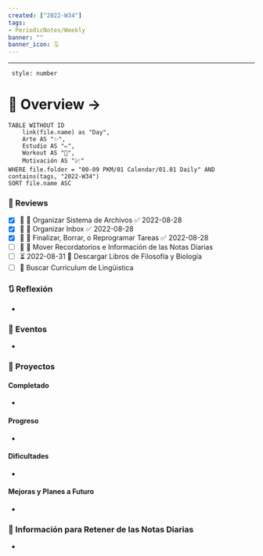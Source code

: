 ```yaml
---
created: ["2022-W34"]
tags: 
- PeriodicNotes/Weekly
banner: ""
banner_icon: 🗓️
---
```

___
```toc
 style: number
```
# 🌌 Overview -> 
```dataview
TABLE WITHOUT ID
	link(file.name) as "Day",
	Arte AS "✨",
	Estudio AS "✏️",
	Workout AS "💪",
	Motivación AS "💹"
WHERE file.folder = "00-09 PKM/01 Calendar/01.01 Daily" AND 
contains(tags, "2022-W34")
SORT file.name ASC
```

### 📑 Reviews
- [x] 📅  🔼 Organizar Sistema de Archivos ✅ 2022-08-28
- [x] 📅  🔼 Organizar Inbox ✅ 2022-08-28
- [x] 📅  🔼 Finalizar, Borrar, o Reprogramar Tareas ✅ 2022-08-28
- [ ]  📅  🔼 Mover Recordatorios e Información de las Notas Diarias
- [ ] ⏳ 2022-08-31 🔼 Descargar Libros de Filosofía y Biología
- [ ] 🔼 Buscar Curriculum de Lingüistica

### 🔃 Reflexión
- 
### 📜 Eventos
- 
### 📃 Proyectos
#### **Completado**
- 
#### **Progreso**
- 
#### **Dificultades**
- 
#### **Mejoras y Planes a Futuro**
- 
### 💾 Información para Retener de las Notas Diarias
- 